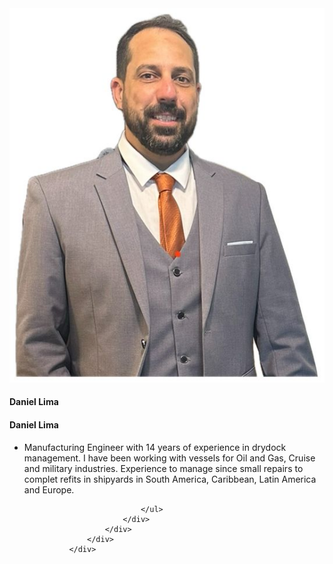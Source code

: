  <div class="col-lg-3 col-md-6">
                  <div class="single-team-inner text-center">
                      <div class="thumb">
                          <img src="./assets/img/macast/Daniel.jpeg" alt="img">
                      </div>
                      <div class="details-wrap">
                          <div class="details-inner">
                              <h4>Daniel Lima</h4>
                          </div>
                      </div>
                      <div class="hover-details-wrap">
                          <div class="hover-details-inner">
                              <h4>Daniel Lima</h4>
                              <ul class="social-media mt-3" style="font-size: 14px;">
                                  <li>
                                      <p>
                                        Manufacturing Engineer with 14 years of experience in drydock management. I have been working with vessels for Oil and Gas, Cruise and military industries.  Experience to manage since small repairs to complet refits in shipyards in South America, Caribbean, Latin America and Europe.
                                      </p>
                                  </li>
                                  
                              </ul>
                          </div>
                      </div>
                  </div>
              </div>
